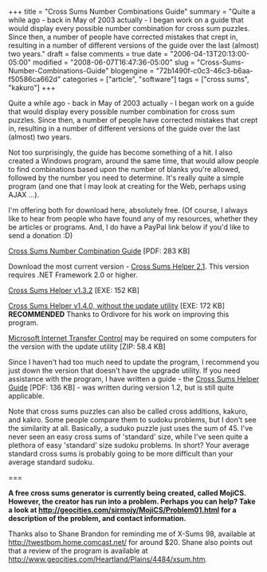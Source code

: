 +++
title = "Cross Sums Number Combinations Guide"
summary = "Quite a while ago - back in May of 2003 actually - I began work on a guide that would display every possible number combination for cross sum puzzles.  Since then, a number of people have corrected mistakes that crept in, resulting in a number of different versions of the guide over the last (almost) two years."
draft = false
comments = true
date = "2006-04-13T20:13:00-05:00"
modified = "2008-06-07T16:47:36-05:00"
slug = "Cross-Sums-Number-Combinations-Guide"
blogengine = "72b1490f-c0c3-46c3-b6aa-f50586ca662d"
categories = ["article", "software"]
tags = ["cross sums", "kakuro"]
+++

<p>
Quite a while ago - back in May of 2003 actually - I began work on a guide that would display every possible number combination for cross sum puzzles. Since then, a number of people have corrected mistakes that crept in, resulting in a number of different versions of the guide over the last (almost) two years.<!--more--><!--adsense--> 
</p>
<p>
Not too surprisingly, the guide has become something of a hit. I also created a Windows program, around the same time, that would allow people to find combinations based upon the number of blanks you&#39;re allowed, followed by the number you need to determine. It&#39;s really quite a simple program (and one that I may look at creating for the Web, perhaps using AJAX ...). 
</p>
<p>
I&#39;m offering both for download here, absolutely free. (Of course, I always like to hear from people who have found any of my resources, whether they be articles or programs. And, I do have a PayPal link below if you&#39;d like to send a donation :D) 
</p>
<p>
<a href="/files/2006/04/crosssumsnumbers.pdf" title="Cross Sums Number Combination Guide">Cross Sums Number Combination Guide</a> [PDF: 283 KB] 
</p>
<div class="note">
<p>
Download the most current version -&nbsp;<a href="http://jamesrskemp.com/applications/CrossSumsHelper_2.1.exe">Cross Sums&nbsp;Helper 2.1</a>. This version requires .NET Framework 2.0 or higher. 
</p>
</div>
<p>
<a href="/files/2006/04/ProjectCrossSumsHelper.exe">Cross Sums Helper v1.3.2</a> [EXE: 152 KB] 
</p>
<p>
<a href="/files/2006/04/ProjectCrossSumsHelperNU.exe">Cross Sums Helper v1.4.0, without the update utility</a> [EXE: 172 KB] <strong>RECOMMENDED</strong> Thanks to Ordivore for his work on improving this program. 
</p>
<p>
<a href="/files/2006/04/msinet.zip">Microsoft Internet Transfer Control</a> may be required on some computers for the version with the update utility [ZIP: 58.4 KB] 
</p>
<p>
Since I haven&#39;t had too much need to update the program, I recommend you just down the version that doesn&#39;t have the upgrade utility. If you need assistance with the program, I have written a guide - the <a id="p116" href="/files/2006/04/crosssumshelperguide.pdf" title="Cross Sums Helper Guide">Cross Sums Helper Guide</a> [PDF: 136 KB] - was written during version 1.2, but is still quite applicable. 
</p>
<p>
Note that cross sums puzzles can also be called cross additions, kakuro, and kakro. Some people compare them to sudoku problems, but I don&#39;t see the similarity at all. Basically, a suduko puzzle just uses the sum of 45. I&#39;ve never seen an easy cross sums of &#39;standard&#39; size, while I&#39;ve seen quite a plethora of easy &#39;standard&#39; size sudoku problems. In short? Your average standard cross sums is probably going to be more difficult than your average standard sudoku. 
</p>
<p>
=== 
</p>
<p>
<strong>A free cross sums generator is currently being created, called MojiCS. However, the creator has run into a problem. Perhaps you can help? Take a look at <a href="http://geocities.com/sirmojy/MojiCS/Problem01.html">http://geocities.com/sirmojy/MojiCS/Problem01.html</a> for a description of the problem, and contact information.</strong> 
</p>
<p>
Thanks also to Shane Brandon for reminding me of X-Sums 98, available at <a href="http://twestbom.home.comcast.net/">http://twestbom.home.comcast.net/</a> for around $20. Shane also points out that a review of the program is available at <a rel="nofollow" href="http://www.geocities.com/Heartland/Plains/4484/xsum.htm">http://www.geocities.com/Heartland/Plains/4484/xsum.htm</a>. 
</p>

